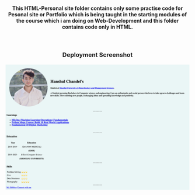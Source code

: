 <h4 align="center"> This HTML-Personal site folder contains only some practise code for Pesonal site or Portfolio which is being taught in the starting modules of the course which i am doing on Web-Development and this folder contains code only in HTML.</h4>

<br>
<h3 align="center">Deployment Screenshot</h3>
<img align="center" src="image.png" class="banner" width="100%" height="50%"/>
